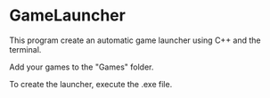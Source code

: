 # GameLauncher

This program create an automatic game launcher using C++ and the terminal.

Add your games to the "Games" folder.

To create the launcher, execute the .exe file.
